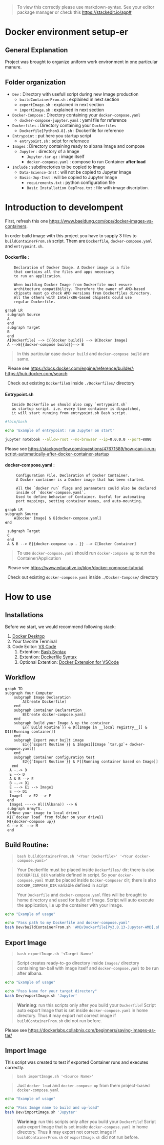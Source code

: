 > To view this correctly please use markdown-syntax.
> See your editor package manager or check this https://stackedit.io/app#

# __Docker environment setup-er__

## General Explanation

Project was brought to organize uniform work environment in one particular manure.  

## Folder organization
- `Dev` : Directory with usefull script during new Image production
  - `buildContainerFrom.sh` : explained in next section
  - `exportImage.sh` : explained in next section
  - `importImage.sh` : explained in next section
- `Docker-Compose` : Directory containing your
`docker-compose.yaml`
  - `docker-compose-jupyter.yaml` : yaml file for reference
- `Dockerfiles` : Directory containing your `Dockerfiles`
  - `Dockerfile[Python3.8].sh` : Dockerfile for reference
- `Entrypoint` : put here you startup script
  - `entrypoint.sh` : scipt for refernece
- `Images` : Directory containing ready to albana Image and compose
  - `Jupyter` : directory of a Image
    - `Jupyter.tar.gz` : image itself
    - `docker-compose.yaml` : compose to run Container __after load__
- `Include` : subdirectories to be copied to Image
  - `Data-Science-Inst` : will not be copied to Jupyter Image
  - `Basic-Jup-Inst` : will be copied to Jupyter Image
    - `requirements.txt` : python configuration file
    - `Basic Installation DepTree.txt` : file with image discription.

# Introduction to develompent

First, refresh this one https://www.baeldung.com/ops/docker-images-vs-containers.

In order build image with this project you have to supply 3 files to `buildContainerFrom.sh` script. Them are `Dockerfile`, `docker-compose.yaml` and `entrypoint.sh`.

#### Dockerfile :
        Declaration of Docker Image. A Docker image is a file
        that contains all the files and apps necessary
        to run an application.

        When building Docker Image from Dockerfile must ensure
        architecture compatibility. Therefore the owner of AMD-based
        chipsets must go check AMD versions from Dockerfiles directory.
        All the others with Intel/x86-based chipsets could use
        regular Dockerfile.

 ```mermaid
 graph LR
  subgraph Source
  A
  end
  subgraph Target
  B
  end
  A[Dockerfile] --> C{{docker build}} --> B[Docker Image]
  A -->E{{docker-compose build}}--> B
 ```
 > In this particular case `docker build` and `docker-compose build` are same.

  &nbsp;  Please see https://docs.docker.com/engine/reference/builder/; https://hub.docker.com/search

  &nbsp;  Check out existing `Dockerfile`s inside `./Dockerfiles/` directory

#### Entrypoint.sh
       Inside Dockerfile we should also copy `entrypoint.sh`
       as startup script. i.e. every time container is dispatched,
       it will start running from entrypoint.sh Bash script.

```bash
#!bin/bash

echo 'Example of entrypoint: run Jupyter on start'

jupyter notebook --allow-root --no-browser --ip=0.0.0.0 --port=8880
```

Please see https://stackoverflow.com/questions/47671589/how-can-i-run-script-automatically-after-docker-container-startup

#### docker-compose.yaml :
         Configuration File. Declaration of Docker Container.
         A Docker container is a Docker image that has been started.

         All the `docker run` flags and parameters could also be declared
         inside of `docker-compose.yaml`.
         Used to define behavior of Container. Useful for automating
         port mappings, setting container names, and auto-mounting.

 ```mermaid
 graph LR
 subgraph Source
	 A[Docker Image] & B[docker-compose.yaml]
 end

  subgraph Target
  C
  end
  A & B --> E{{docker-compose up . }} --> C[Docker Container]
 ```

  > To use `docker-compose.yaml` should run `docker-compose up` to run the Container/Application

&nbsp;   Please see https://www.educative.io/blog/docker-compose-tutorial

&nbsp;   Check out existing `docker-compose.yaml` inside `./Docker-Compose/` directory

# __How to use__

## Installations 
Before we start, we would recommend following stack: 

1.  [Docker Desktop](https://www.docker.com/products/docker-desktop/)
2.  Your favorite Terminal
3.  Code Editor: [VS Code](https://code.visualstudio.com/)
    1. Extention: [Bash Syntax](https://marketplace.visualstudio.com/items?itemName=jeff-hykin.better-shellscript-syntax)
    2. Extention: [Dockerfile Syntax](https://marketplace.visualstudio.com/items?itemName=jeff-hykin.better-dockerfile-syntax)
    3. Optional Extention: [Docker Extension for VSCode](https://marketplace.visualstudio.com/items?itemName=ms-azuretools.vscode-docker)

## Workflow

```mermaid
graph TD
subgraph Your Computer
	subgraph Image Declaration
		A[Create Dockerfile]
	end
	subgraph Container Declarartion
		B[Create docker-compose.yaml]
	end
	subgraph Build your Image & up the container
		E{{`Build Routine`}} & D[[Image in __local registry__]] & D1[[Running container]]
	end
    subgraph Export your built image
		E1{{`Export Routine`}} & Image1[[Image `tar.gz`+ docker-compose.yaml]]
    end
	subgraph Container configuration test
		E2{{`Import Routine`}} & F[[Running container based on Image]]
   end
  A -.-> D
  E --> D
  A & B --> E
  B -.-> D1
  E ---> E1 --> Image1
  E --> D1
  Image1 --> E2 --> F
 end
  Image1 ----> Al((Albana)) --> G
 subgraph ArmyTS.
 G(Move your image to local drive)
 K{{`docker load` from folder on your drive}}
 M{{docker-compose up}}
 G --> K  --> M
 end
```

## Build Routine:

>  `bash buildContainerFrom.sh '<Your Dockerfile>' '<Your docker-compose.yaml>'`

> Your Dockerfile must be placed inside `Dockerfiles/` dir; there is also `DOCKERFILE_DIR` variable defined in script.
>So your `docker-compose.yaml` must be placed inside `Docker-Compose/` dir; there is also `DOCKER_COMPOSE_DIR` variable defined in script
>
> Your `Dockerfile` and `docker-compose.yaml` files will be brought to home directory and used for build of Image. Script will auto execute the application, i.e up the container with your Image.

```bash
echo "Example of usage"

echo "Pass path to my Dockerfile and docker-compose.yaml"
bash Dev/buildContainerFrom.sh 'AMD/Dockerfile[Py3.8.13-Jupyter-AMD].sh' 'docker-compose-jupyter.yaml'
```

## Export Image

> `bash exportImage.sh '<Target Name>'`

> Script creates ready-to-go directory inside `Images/` directory containing tar-ball with image itself and `docker-compose.yaml` to be run after albana.

```bash
echo "Example of usage"

echo "Pass Name for your target directory"
bash Dev/exportImage.sh 'Jupyter'
```

> __Warining__: run this scripts only after you build your `Dockerfile`! Script auto export Image that is set inside `docker-compose.yaml` in home directory. Thus it may export not correct image if `buildContainerFrom.sh` did not run before.

Please see https://dockerlabs.collabnix.com/beginners/saving-images-as-tar/

## Import Image

This script was created to test if exported Container runs and executes correctly.

 > `bash importImage.sh '<Source Name>'`

> Just `docker load` and `docker-compose up` from them project-based  `docker-compose.yaml`

```bash
echo "Example of usage"

echo "Pass Image name to build and up-load"
bash Dev/importImage.sh 'Jupyter'
```
> __Warining__: run this scripts only after you build your `Dockerfile`! Script auto export Image that is set inside `docker-compose.yaml` in home directory. Thus it may export not correct image if `buildContainerFrom.sh` or `exportImage.sh` did not run before.
